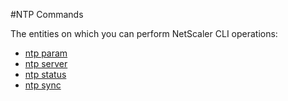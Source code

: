 #NTP Commands

The entities on which you can perform NetScaler CLI operations:
<ul><li><a href="../../ntp/ntp-param/ntp-param">ntp param</a></li><li><a href="../../ntp/ntp-server/ntp-server">ntp server</a></li><li><a href="../../ntp/ntp-status/ntp-status">ntp status</a></li><li><a href="../../ntp/ntp-sync/ntp-sync">ntp sync</a></li></ul>



